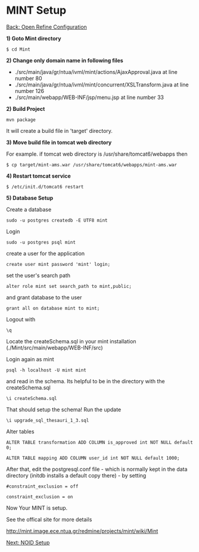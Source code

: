 MINT Setup
===
[Back: Open Refine Configuration](openrefine-configure.md)

**1) Goto Mint directory**

	$ cd Mint

**2) Change only domain name in following files**

* ./src/main/java/gr/ntua/ivml/mint/actions/AjaxApproval.java at line number 80
* ./src/main/java/gr/ntua/ivml/mint/concurrent/XSLTransform.java at line number 126
* ./src/main/webapp/WEB-INF/jsp/menu.jsp at line number 33

**2) Build Project** 

	mvn package

It will create a build file in 'target' directory.

**3) Move build file in tomcat web directory**

For example. if tomcat web directory is /usr/share/tomcat6/webapps then

	$ cp target/mint-ams.war /usr/share/tomcat6/webapps/mint-ams.war

**4) Restart tomcat service**

	$ /etc/init.d/tomcat6 restart

**5) Database Setup**

Create a database
	
	sudo -u postgres createdb -E UTF8 mint

Login

	sudo -u postgres psql mint

create a user for the application

	create user mint password 'mint' login;

set the user's search path

	alter role mint set search_path to mint,public;

and grant database to the user

	grant all on database mint to mint;

Logout with

	\q

Locate the createSchema.sql in your mint installation (./Mint/src/main/webapp/WEB-INF/src)

Login again as mint

	psql -h localhost -U mint mint

and read in the schema. Its helpful to be in the directory with the createSchema.sql

	\i createSchema.sql

That should setup the schema! Run the update

	\i upgrade_sql_thesauri_1_3.sql

Alter tables

	ALTER TABLE transformation ADD COLUMN is_approved int NOT NULL default 0;

	ALTER TABLE mapping ADD COLUMN user_id int NOT NULL default 1000;

After that, edit the postgresql.conf file - which is normally kept in the data directory (initdb installs a default copy there) - by setting

	#constraint_exclusion = off
	
	constraint_exclusion = on

Now Your MINT is setup.

See the offical site for more details

http://mint.image.ece.ntua.gr/redmine/projects/mint/wiki/Mint



[Next: NOID Setup](noid-configure.md)